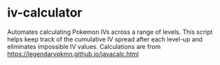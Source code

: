 # iv-calculator
Automates calculating Pokemon IVs across a range of levels. This script helps keep track of the cumulative IV spread after each level-up and eliminates impossible IV values. Calculations are from https://legendarypkmn.github.io/javacalc.html
